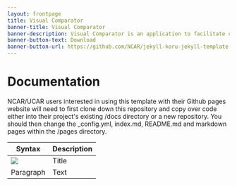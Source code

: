 ```yaml
---
layout: frontpage
title: Visual Comparator
banner-title: Visual Comparator
banner-description: Visual Comparator is an application to facilitate comparisions...
banner-button-text: Download
banner-button-url: https://github.com/NCAR/jekyll-koru-jekyll-template
---
```


# Documentation

NCAR/UCAR users interested in using this template with their Github pages website will need to first clone down this repository and copy over code either into their project's existing /docs directory or a new repository. You should then change the _config.yml, index.md, README.md and markdown pages within the /pages directory.

| Syntax | Description |
| ----------- | ----------- |
| ![](https://ssl.gstatic.com/ui/v1/icons/mail/rfr/logo_gmail_lockup_default_1x.png) | Title |
| Paragraph | Text |
